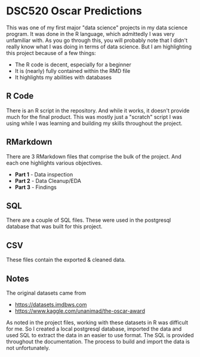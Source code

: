 # DSC520 Oscar Predictions
This was one of my first major "data science" projects in my data science program. It was done in the R language, which admittedly I was very unfamiliar with.
As you go through this, you will probably note that I didn't really know what I was doing in terms of data science. But I am highlighting this project because of a few things:
* The R code is decent, especially for a beginner
* It is (nearly) fully contained within the RMD file
* It highlights my abilities with databases

## R Code
There is an R script in the repository. And while it works, it doesn't provide much for the final product. 
This was mostly just a "scratch" script I was using while I was learning and building my skills throughout the project.

## RMarkdown
There are 3 RMarkdown files that comprise the bulk of the project. And each one highlights various objectives.

* **Part 1** - Data inspection
* **Part 2** - Data Cleanup/EDA
* **Part 3** - Findings

## SQL
There are a couple of SQL files. These were used in the postgresql database that was built for this project.

## CSV
These files contain the exported & cleaned data.

## Notes
The original datasets came from
* https://datasets.imdbws.com
* https://www.kaggle.com/unanimad/the-oscar-award

As noted in the project files, working with these datasets in R was difficult for me. So I created a local postgresql database, imported the data and used SQL to extract the
data in an easier to use format. The SQL is provided throughout the documentation. The process to build and import the data is not unfortunately.
